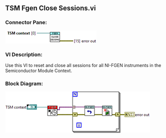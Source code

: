 ## **TSM Fgen Close Sessions.vi**
### Connector Pane:
![alt text](/docs/images/Instrument%20Control/Fgen/TSM%20Fgen%20Close%20Sessions.vic.png "TSM Fgen Close Sessions.vi connector pane")

### VI Description:
Use this VI to reset and close all sessions for all NI-FGEN instruments in the Semiconductor Module Context.

### Block Diagram:
![alt text](/docs/images/Instrument%20Control/Fgen/TSM%20Fgen%20Close%20Sessions.vid.png "TSM Fgen Close Sessions.vi block diagram")
